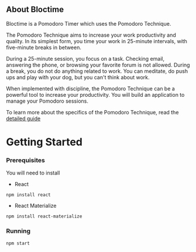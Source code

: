 ## About Bloctime

Bloctime is a Pomodoro Timer which uses the Pomodoro Technique.

The Pomodoro Technique aims to increase your work productivity and quality. In its simplest form, you time your work in 25-minute intervals, with five-minute breaks in between.

During a 25-minute session, you focus on a task. Checking email, answering the phone, or browsing your favorite forum is not allowed. During a break, you do not do anything related to work. You can meditate, do push ups and play with your dog, but you can't think about work.

When implemented with discipline, the Pomodoro Technique can be a powerful tool to increase your productivity. You will build an application to manage your Pomodoro sessions.

To learn more about the specifics of the Pomodoro Technique, read the [detailed guide](http://caps.ucsd.edu/Downloads/tx_forms/koch/pomodoro_handouts/ThePomodoroTechnique_v1-3.pdf)

# Getting Started

### Prerequisites

You will need to install

- React

`npm install react`

- React Materialize

`npm install react-materialize`

### Running
`npm start`
